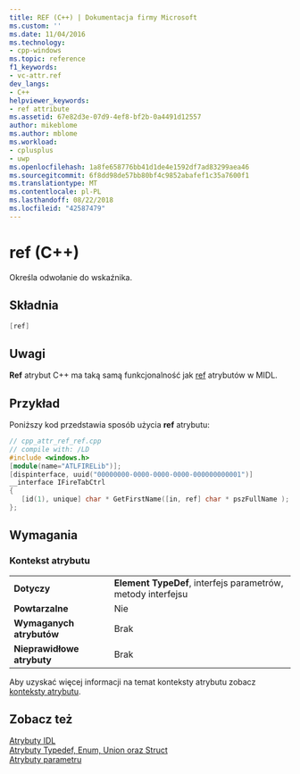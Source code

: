 ```yaml
---
title: REF (C++) | Dokumentacja firmy Microsoft
ms.custom: ''
ms.date: 11/04/2016
ms.technology:
- cpp-windows
ms.topic: reference
f1_keywords:
- vc-attr.ref
dev_langs:
- C++
helpviewer_keywords:
- ref attribute
ms.assetid: 67e82d3e-07d9-4ef8-bf2b-0a4491d12557
author: mikeblome
ms.author: mblome
ms.workload:
- cplusplus
- uwp
ms.openlocfilehash: 1a8fe658776bb41d1de4e1592df7ad83299aea46
ms.sourcegitcommit: 6f8dd98de57bb80bf4c9852abafef1c35a7600f1
ms.translationtype: MT
ms.contentlocale: pl-PL
ms.lasthandoff: 08/22/2018
ms.locfileid: "42587479"
---
```

# <a name="ref-c"></a>ref (C++)

Określa odwołanie do wskaźnika.

## <a name="syntax"></a>Składnia

```cpp
[ref]
```

## <a name="remarks"></a>Uwagi

**Ref** atrybut C++ ma taką samą funkcjonalność jak [ref](http://msdn.microsoft.com/library/windows/desktop/aa367153) atrybutów w MIDL.

## <a name="example"></a>Przykład

Poniższy kod przedstawia sposób użycia **ref** atrybutu:

```cpp
// cpp_attr_ref_ref.cpp
// compile with: /LD
#include <windows.h>
[module(name="ATLFIRELib")];
[dispinterface, uuid("00000000-0000-0000-0000-000000000001")]
__interface IFireTabCtrl
{
   [id(1), unique] char * GetFirstName([in, ref] char * pszFullName );
};
```

## <a name="requirements"></a>Wymagania

### <a name="attribute-context"></a>Kontekst atrybutu

|||
|-|-|
|**Dotyczy**|**Element TypeDef**, interfejs parametrów, metody interfejsu|
|**Powtarzalne**|Nie|
|**Wymaganych atrybutów**|Brak|
|**Nieprawidłowe atrybuty**|Brak|

Aby uzyskać więcej informacji na temat konteksty atrybutu zobacz [konteksty atrybutu](../windows/attribute-contexts.md).

## <a name="see-also"></a>Zobacz też

[Atrybuty IDL](../windows/idl-attributes.md)  
[Atrybuty Typedef, Enum, Union oraz Struct](../windows/typedef-enum-union-and-struct-attributes.md)  
[Atrybuty parametru](../windows/parameter-attributes.md)  